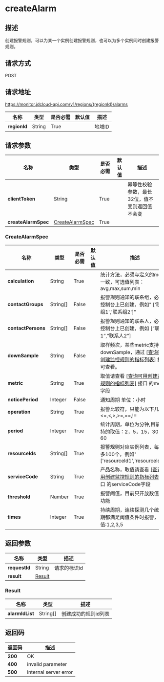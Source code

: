 # createAlarm


## 描述
创建报警规则，可以为某一个实例创建报警规则，也可以为多个实例同时创建报警规则。

## 请求方式
POST

## 请求地址
https://monitor.jdcloud-api.com/v1/regions/{regionId}/alarms

|名称|类型|是否必需|默认值|描述|
|---|---|---|---|---|
|**regionId**|String|True||地域ID|

## 请求参数
|名称|类型|是否必需|默认值|描述|
|---|---|---|---|---|
|**clientToken**|String|True||幂等性校验参数，最长32位，值不变则返回值不会变|
|**createAlarmSpec**|[CreateAlarmSpec](##CreateAlarmSpec)|True|||

### <a name="CreateAlarmSpec">CreateAlarmSpec</a>
|名称|类型|是否必需|默认值|描述|
|---|---|---|---|---|
|**calculation**|String|True||统计方法，必须与定义的metric一致，可选值列表：avg,max,sum,min|
|**contactGroups**|String[]|False||报警规则通知的联系组，必须在控制台上已创建，例如" ['联系组1','联系组2']"|
|**contactPersons**|String[]|False||报警规则通知的联系人，必须在控制台上已创建，例如 [“联系人1”,”联系人2”]|
|**downSample**|String|False||取样频次，某些metric支持设置downSample，通过 <a href="../Monitoring-Items-APIs/describeMetricsForCreateAlarm.md">[查询可用创建监控规则的指标列表]</a> 接口可查看。|
|**metric**|String|True||取值请查看 <a href="../Monitoring-Items-APIs/describeMetricsForCreateAlarm.md">[查询可用创建监控规则的指标列表]</a> 接口 的metric字段|
|**noticePeriod**|Integer|False||通知周期 单位：小时|
|**operation**|String|True||报警比较符，只能为以下几种<=,<,>,>=,==,!=|
|**period**|Integer|True||统计周期，单位为分钟,目前支持的取值：2，5，15，30，60|
|**resourceIds**|String[]|True||报警规则对应实例列表，每次最多100个，例如"['resourceId1','resourceId2']"|
|**serviceCode**|String|True||产品名称，取值请查看 <a href="../Monitoring-Items-APIs/describeMetricsForCreateAlarm.md">[查询可用创建监控规则的指标列表]</a> 接口 的serviceCode字段|
|**threshold**|Number|True||报警阈值，目前只开放数值类型功能|
|**times**|Integer|True||持续周期，连续探测几个统计周期都满足阈值条件时报警，可选值:1,2,3,5|

## 返回参数
|名称|类型|描述|
|---|---|---|
|**requestId**|String|请求的标识id|
|**result**|[Result](##Result)||


### <a name="Result">Result</a>
|名称|类型|描述|
|---|---|---|
|**alarmIdList**|String[]|创建成功的规则id列表|

## 返回码
|返回码|描述|
|---|---|
|**200**|OK|
|**400**|invalid parameter|
|**500**|internal server error|
